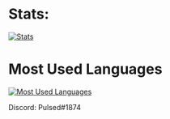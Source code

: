 # Stats:
[![Stats](https://github-readme-stats.vercel.app/api?username=ChrxnZ&bg_color=30,ff4545,ffb073&title_color=fff&text_color=fff)](https://github.com/yeetdisdude/repositories)
# Most Used Languages
[![Most Used Languages](https://github-readme-stats.vercel.app/api/top-langs/?username=ChrxnZ&layout=compact&langs_count=10)](https://github.com/yeetdisdude/repositories)

Discord: Pulsed#1874
